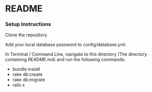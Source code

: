# README

### Setup Instructions ###

Clone the repository

Add your local database password to config/database.yml.

In Terminal / Command Line, navigate to this directory (The directory containing README.md) and run the following commands:
* bundle install
* rake db:create
* rake db:migrate
* rails s
